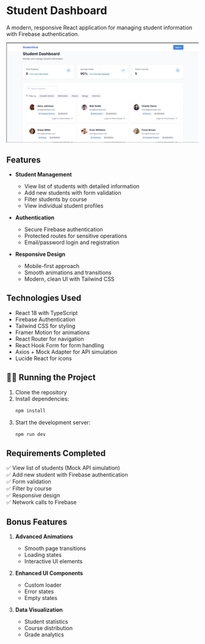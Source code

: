 # Student Dashboard

A modern, responsive React application for managing student information with Firebase authentication.

![StudentHub Dashboard](image.png)

## Features

- **Student Management**
  - View list of students with detailed information
  - Add new students with form validation
  - Filter students by course
  - View individual student profiles

- **Authentication**
  - Secure Firebase authentication
  - Protected routes for sensitive operations
  - Email/password login and registration

- **Responsive Design**
  - Mobile-first approach
  - Smooth animations and transitions
  - Modern, clean UI with Tailwind CSS

##  Technologies Used

- React 18 with TypeScript
- Firebase Authentication
- Tailwind CSS for styling
- Framer Motion for animations
- React Router for navigation
- React Hook Form for form handling
- Axios + Mock Adapter for API simulation
- Lucide React for icons

## 🏃‍♂️ Running the Project

1. Clone the repository
2. Install dependencies:
   ```bash
   npm install
   ```
3. Start the development server:
   ```bash
   npm run dev
   ```

## Requirements Completed

✅ View list of students (Mock API simulation)  
✅ Add new student with Firebase authentication  
✅ Form validation  
✅ Filter by course  
✅ Responsive design  
✅ Network calls to Firebase  

## Bonus Features

1. **Advanced Animations**
   - Smooth page transitions
   - Loading states
   - Interactive UI elements

2. **Enhanced UI Components**
   - Custom loader
   - Error states
   - Empty states

3. **Data Visualization**
   - Student statistics
   - Course distribution
   - Grade analytics

